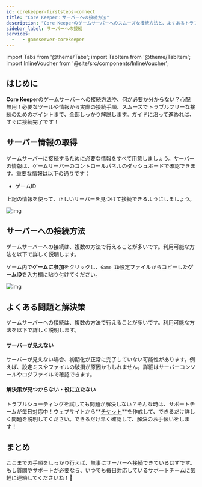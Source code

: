 ```yaml
---
id: corekeeper-firststeps-connect
title: "Core Keeper：サーバーへの接続方法"
description: "Core Keeperのゲームサーバーへのスムーズな接続方法と、よくあるトラブルの解決策を紹介 → 今すぐチェック！"
sidebar_label: サーバーへの接続
services:
  -   - gameserver-corekeeper
---
```


import Tabs from '@theme/Tabs';
import TabItem from '@theme/TabItem';
import InlineVoucher from '@site/src/components/InlineVoucher';


## はじめに
**Core Keeper**のゲームサーバーへの接続方法や、何が必要か分からない？心配無用！必要なツールや情報から実際の接続手順、スムーズでトラブルフリーな接続のためのポイントまで、全部しっかり解説します。ガイドに沿って進めれば、すぐに接続完了です！

<InlineVoucher />



## サーバー情報の取得


ゲームサーバーに接続するために必要な情報をすべて用意しましょう。サーバーの情報は、ゲームサーバーのコントロールパネルのダッシュボードで確認できます。重要な情報は以下の通りです：

- ゲームID


上記の情報を使って、正しいサーバーを見つけて接続できるようにしましょう。

![img](https://screensaver01.zap-hosting.com/index.php/s/wJdLedrzKeKCB4F/download)

## サーバーへの接続方法


ゲームサーバーへの接続は、複数の方法で行えることが多いです。利用可能な方法を以下で詳しく説明します。

<Tabs>
    <TabItem value="connect_solution_server_joine" label="ゲームに参加" default>

ゲーム内で**ゲームに参加**をクリックし、`Game ID`設定ファイルからコピーした**ゲームID**を入力欄に貼り付けてください。

![img](https://screensaver01.zap-hosting.com/index.php/s/TNPSnD8YRKSoxsx/download)

</TabItem>

</Tabs>



## よくある問題と解決策


ゲームサーバーへの接続は、複数の方法で行えることが多いです。利用可能な方法を以下で詳しく説明します。

#### サーバーが見えない


サーバーが見えない場合、初期化が正常に完了していない可能性があります。例えば、設定ミスやファイルの破損が原因かもしれません。詳細はサーバーコンソールやログファイルで確認できます。



#### 解決策が見つからない・役に立たない


トラブルシューティングを試しても問題が解決しない？そんな時は、サポートチームが毎日対応中！ウェブサイトから**[チケット](https://zap-hosting.com/en/customer/support/)**を作成して、できるだけ詳しく問題を説明してください。できるだけ早く確認して、解決のお手伝いをします！



## まとめ

ここまでの手順をしっかり行えば、無事にサーバーへ接続できているはずです。もし質問やサポートが必要なら、いつでも毎日対応しているサポートチームに気軽に連絡してくださいね！🙂




<InlineVoucher />